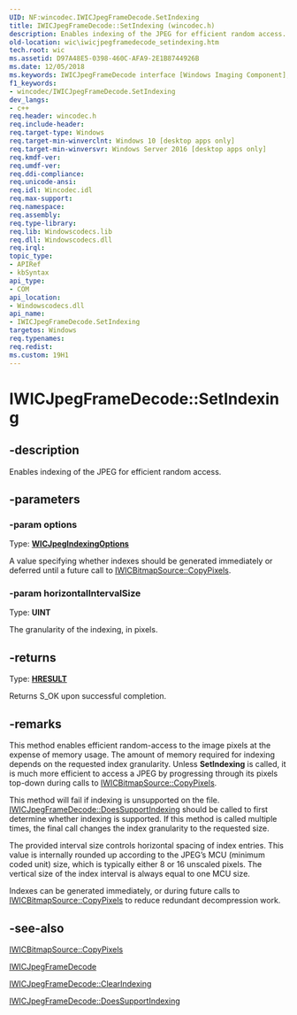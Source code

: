 ```yaml
---
UID: NF:wincodec.IWICJpegFrameDecode.SetIndexing
title: IWICJpegFrameDecode::SetIndexing (wincodec.h)
description: Enables indexing of the JPEG for efficient random access.
old-location: wic\iwicjpegframedecode_setindexing.htm
tech.root: wic
ms.assetid: D97A48E5-0398-460C-AFA9-2E1B8744926B
ms.date: 12/05/2018
ms.keywords: IWICJpegFrameDecode interface [Windows Imaging Component],SetIndexing method, IWICJpegFrameDecode.SetIndexing, IWICJpegFrameDecode::SetIndexing, SetIndexing, SetIndexing method [Windows Imaging Component], SetIndexing method [Windows Imaging Component],IWICJpegFrameDecode interface, wic.iwicjpegframedecode_setindexing, wincodec/IWICJpegFrameDecode::SetIndexing
f1_keywords:
- wincodec/IWICJpegFrameDecode.SetIndexing
dev_langs:
- c++
req.header: wincodec.h
req.include-header: 
req.target-type: Windows
req.target-min-winverclnt: Windows 10 [desktop apps only]
req.target-min-winversvr: Windows Server 2016 [desktop apps only]
req.kmdf-ver: 
req.umdf-ver: 
req.ddi-compliance: 
req.unicode-ansi: 
req.idl: Wincodec.idl
req.max-support: 
req.namespace: 
req.assembly: 
req.type-library: 
req.lib: Windowscodecs.lib
req.dll: Windowscodecs.dll
req.irql: 
topic_type:
- APIRef
- kbSyntax
api_type:
- COM
api_location:
- Windowscodecs.dll
api_name:
- IWICJpegFrameDecode.SetIndexing
targetos: Windows
req.typenames: 
req.redist: 
ms.custom: 19H1
---
```


# IWICJpegFrameDecode::SetIndexing


## -description


Enables indexing of the JPEG for efficient random access.


## -parameters




### -param options

Type: <b><a href="https://docs.microsoft.com/windows/desktop/api/wincodec/ne-wincodec-wicjpegindexingoptions">WICJpegIndexingOptions</a></b>

A value specifying whether indexes should be generated immediately or deferred until a future call to <a href="https://docs.microsoft.com/windows/desktop/api/wincodec/nf-wincodec-iwicbitmapsource-copypixels">IWICBitmapSource::CopyPixels</a>.


### -param horizontalIntervalSize

Type: <b>UINT</b>

The granularity of the indexing, in pixels.


## -returns



Type: <b><a href="/windows/win32/com/structure-of-com-error-codes">HRESULT</a></b>

Returns S_OK upon successful completion.




## -remarks



This method enables efficient random-access to the image pixels at the expense of memory usage.  The amount of memory required for indexing depends on the requested index granularity.   Unless <b>SetIndexing</b> is called, it is much more efficient to access a JPEG by progressing through its pixels top-down during calls to <a href="https://docs.microsoft.com/windows/desktop/api/wincodec/nf-wincodec-iwicbitmapsource-copypixels">IWICBitmapSource::CopyPixels</a>.


This method will fail if indexing is unsupported on the file.  <a href="https://docs.microsoft.com/windows/desktop/api/wincodec/nf-wincodec-iwicjpegframedecode-doessupportindexing">IWICJpegFrameDecode::DoesSupportIndexing</a> should be called to first determine whether indexing is supported.  If this method is called multiple times, the final call changes the index granularity to the requested size.


The provided interval size controls horizontal spacing of index entries.  This value is internally rounded up according to the JPEG’s MCU (minimum coded unit) size, which is typically either 8 or 16 unscaled pixels.  The vertical size of the index interval is always equal to one MCU size.

Indexes can be generated immediately, or during future calls to <a href="https://docs.microsoft.com/windows/desktop/api/wincodec/nf-wincodec-iwicbitmapsource-copypixels">IWICBitmapSource::CopyPixels</a> to reduce redundant decompression work. 




## -see-also




<a href="https://docs.microsoft.com/windows/desktop/api/wincodec/nf-wincodec-iwicbitmapsource-copypixels">IWICBitmapSource::CopyPixels</a>



<a href="https://docs.microsoft.com/windows/desktop/api/wincodec/nn-wincodec-iwicjpegframedecode">IWICJpegFrameDecode</a>



<a href="https://docs.microsoft.com/windows/desktop/api/wincodec/nf-wincodec-iwicjpegframedecode-clearindexing">IWICJpegFrameDecode::ClearIndexing</a>



<a href="https://docs.microsoft.com/windows/desktop/api/wincodec/nf-wincodec-iwicjpegframedecode-doessupportindexing">IWICJpegFrameDecode::DoesSupportIndexing</a>
 

 

